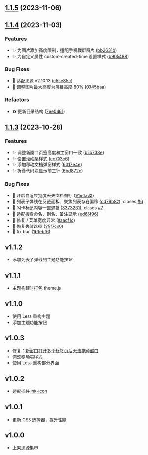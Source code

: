 

## [1.1.5](https://github.com/mdzz2048/Lite/compare/v1.1.4...v1.1.5) (2023-11-06)

## [1.1.4](https://github.com/mdzz2048/Lite/compare/v1.1.2...v1.1.4) (2023-11-03)


### Features

* :sparkles: 为图片添加高度限制，适配手机截屏图片 ([bb2631b](https://github.com/mdzz2048/Lite/commit/bb2631bbb6bc38e1a6580d36dd21cc76e92cffa3))
* :sparkles: 为自定义属性 custom-created-time 设置样式 ([b905488](https://github.com/mdzz2048/Lite/commit/b905488e0d1a9d2ebd905aa3ecf749cb031f0472))


### Bug Fixes

* :bug: 适配思源 v2.10.13 ([c5be85c](https://github.com/mdzz2048/Lite/commit/c5be85cb240deb2002400f4ef64bb3e4db4cace3))
* :bug: 调整图片最大高度为屏幕高度 80% ([0945baa](https://github.com/mdzz2048/Lite/commit/0945baa07f33d3c9d4add30fd93ed4b7f39a7013))


### Refactors

* :recycle: 更新目录结构 ([7ee0461](https://github.com/mdzz2048/Lite/commit/7ee04619676f083f5cde7a403ce9c8719845ad9d))

## [1.1.3](https://github.com/mdzz2048/Lite/compare/v1.1.2...v1.1.3) (2023-10-28)


### Features

* :sparkles: 调整新窗口页签高度和主窗口一致 ([b5b738e](https://github.com/mdzz2048/Lite/commit/b5b738eda9d6610099d278607effa2f2b94b84be))
* :sparkles: 设置滚动条样式 ([cc703c6](https://github.com/mdzz2048/Lite/commit/cc703c632c6fc1fbf0fb3542d74b89e9cb92388d))
* :sparkles: 添加移动文档弹窗样式 ([6317e4e](https://github.com/mdzz2048/Lite/commit/6317e4e127b1f108b8b5eac9139e69b7ed58430e))
* :sparkles: 折叠代码块显示前三行 ([6bd872c](https://github.com/mdzz2048/Lite/commit/6bd872c1476c1de5dc0b7c5cbd63dd03ba071f2f))


### Bug Fixes

* :bug: 开启自适应宽度丢失文档图标 ([91e4ad2](https://github.com/mdzz2048/Lite/commit/91e4ad21e28e0ead110957f59ff6784dc7a2abb8))
* :bug: 列表子弹线在反链面板、聚焦列表存在偏移 ([cd79b82](https://github.com/mdzz2048/Lite/commit/cd79b82edd5bb9f20840a1af25d472f0f2f44d35)), closes [#6](https://github.com/mdzz2048/Lite/issues/6)
* :bug: 闪卡标记内容一直遮挡 ([3373231](https://github.com/mdzz2048/Lite/commit/3373231cb92dba09ec3d9483a980691624d2957c)), closes [#7](https://github.com/mdzz2048/Lite/issues/7)
* :bug: 适配搜索命名、别名、备注显示 ([ed66f96](https://github.com/mdzz2048/Lite/commit/ed66f96d5c5c53e335c652c69698c6a832c1f236))
* :bug: 修复 / 菜单宽度异常 ([8aacf1c](https://github.com/mdzz2048/Lite/commit/8aacf1c8664f095c23c0b040436ee6f198d2dad8))
* :bug: 修复失效路径 ([35f7cd0](https://github.com/mdzz2048/Lite/commit/35f7cd02872139e777982d2e99e901b216c2f21b))
* :bug: fix bug ([1b1ebf6](https://github.com/mdzz2048/Lite/commit/1b1ebf644ddde4efc20dc27b7b5b3fff58a74ed2))

## v1.1.2
- 添加列表子弹线到主题功能按钮

## v1.1.1
- 主题构建时打包 theme.js

## v1.1.0
- 使用 Less 重构主题
- 添加主题功能按钮

## v1.0.3
- 修复：[新窗口打开多个标签页后无法拖动窗口](https://github.com/mdzz2048/Lite/issues/4)
- 调整移动端样式
- 使用 Less 重构部分界面

## v1.0.2
- 适配插件[link-icon](https://github.com/chenshinshi/link-icon)

## v1.0.1
- 更新 CSS 选择器，提升性能

## v1.0.0

- 上架思源集市